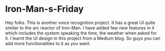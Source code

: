 # Iron-Man-s-Friday
Hey folks. This is another voice recognition project. It has a great UI quite similar to the arc reactor of Iron-Man. I have added few new features in it which includes the system speaking the time, the weather when asked for it. I learnt the UI  design in this project from a Medium blog. So guys you can add more functionalities to it as you want.
